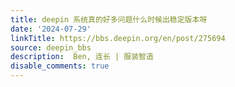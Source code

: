 ```yaml
---
title: deepin 系统真的好多问题什么时候出稳定版本呀
date: '2024-07-29'
linkTitle: https://bbs.deepin.org/en/post/275694
source: deepin_bbs
description:  Ben, 连长 | 服装智造 
disable_comments: true
---
```


